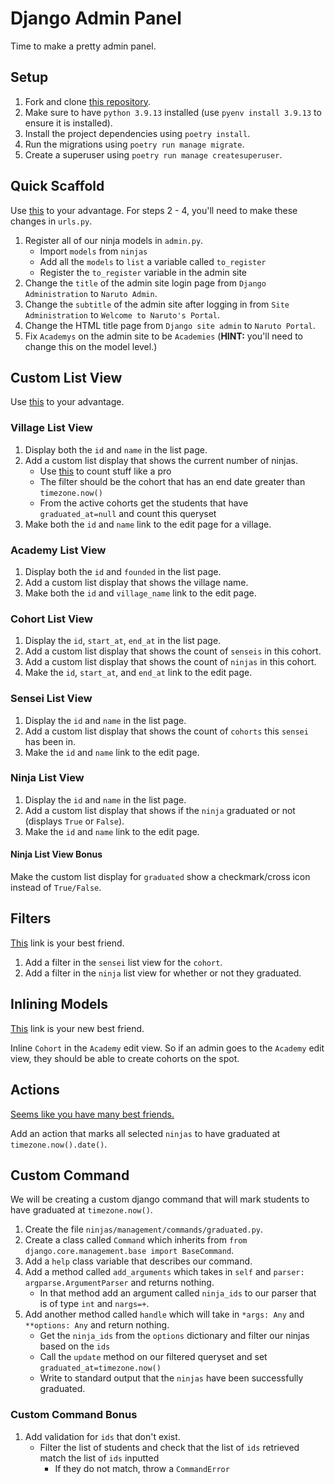 # Django Admin Panel

Time to make a pretty admin panel.

## Setup

1. Fork and clone [this repository](https://github.com/JoinCODED/TASK-Masterclass-M12-Django-Admin).
2. Make sure to have `python 3.9.13` installed (use `pyenv install 3.9.13` to ensure it is installed).
3. Install the project dependencies using `poetry install`.
4. Run the migrations using `poetry run manage migrate`.
5. Create a superuser using `poetry run manage createsuperuser`.

## Quick Scaffold

Use [this](https://docs.djangoproject.com/en/4.0/ref/contrib/admin/) to your advantage. For steps 2 - 4, you'll need to make these changes in `urls.py`.

1. Register all of our ninja models in `admin.py`.
   - Import `models` from `ninjas`
   - Add all the `models` to `list` a variable called `to_register`
   - Register the `to_register` variable in the admin site
2. Change the `title` of the admin site login page from `Django Administration` to `Naruto Admin`.
3. Change the `subtitle` of the admin site after logging in from `Site Administration` to `Welcome to Naruto's Portal`.
4. Change the HTML title page from `Django site admin` to `Naruto Portal`.
5. Fix `Academys` on the admin site to be `Academies` (**HINT:** you'll need to change this on the model level.)

## Custom List View

Use [this](https://docs.djangoproject.com/en/4.0/ref/contrib/admin/) to your advantage.

### Village List View

1. Display both the `id` and `name` in the list page.
2. Add a custom list display that shows the current number of ninjas.
   - Use [this](https://docs.djangoproject.com/en/4.0/ref/models/querysets/#count) to count stuff like a pro
   - The filter should be the cohort that has an end date greater than `timezone.now()`
   - From the active cohorts get the students that have `graduated_at=null` and count this queryset
3. Make both the `id` and `name` link to the edit page for a village.

### Academy List View

1. Display both the `id` and `founded` in the list page.
2. Add a custom list display that shows the village name.
3. Make both the `id` and `village_name` link to the edit page.

### Cohort List View

1. Display the `id`, `start_at`, `end_at` in the list page.
2. Add a custom list display that shows the count of `senseis` in this cohort.
3. Add a custom list display that shows the count of `ninjas` in this cohort.
4. Make the `id`, `start_at`, and `end_at` link to the edit page.

### Sensei List View

1. Display the `id` and `name` in the list page.
2. Add a custom list display that shows the count of `cohorts` this `sensei` has been in.
3. Make the `id` and `name` link to the edit page.

### Ninja List View

1. Display the `id` and `name` in the list page.
2. Add a custom list display that shows if the `ninja` graduated or not (displays `True` or `False`).
3. Make the `id` and `name` link to the edit page.

#### Ninja List View Bonus

Make the custom list display for `graduated` show a checkmark/cross icon instead of `True/False`.

## Filters

[This](https://docs.djangoproject.com/en/4.0/ref/contrib/admin/#django.contrib.admin.ModelAdmin.list_filter) link is your best friend.

1. Add a filter in the `sensei` list view for the `cohort`.
2. Add a filter in the `ninja` list view for whether or not they graduated.

## Inlining Models

[This](https://docs.djangoproject.com/en/4.0/ref/contrib/admin/#inlinemodeladmin-objects) link is your new best friend.

Inline `Cohort` in the `Academy` edit view. So if an admin goes to the `Academy` edit view, they should be able to create cohorts on the spot.

## Actions

[Seems like you have many best friends.](https://docs.djangoproject.com/en/4.0/ref/contrib/admin/actions/)

Add an action that marks all selected `ninjas` to have graduated at `timezone.now().date()`.

## Custom Command

We will be creating a custom django command that will mark students to have graduated at `timezone.now()`.

1. Create the file `ninjas/management/commands/graduated.py`.
2. Create a class called `Command` which inherits from `from django.core.management.base import BaseCommand`.
3. Add a `help` class variable that describes our command.
4. Add a method called `add_arguments` which takes in `self` and `parser: argparse.ArgumentParser` and returns nothing.
   - In that method add an argument called `ninja_ids` to our parser that is of type `int` and `nargs=+`.
5. Add another method called `handle` which will take in `*args: Any` and `**options: Any` and return nothing.
   - Get the `ninja_ids` from the `options` dictionary and filter our ninjas based on the `ids`
   - Call the `update` method on our filtered queryset and set `graduated_at=timezone.now()`
   - Write to standard output that the `ninjas` have been successfully graduated.

### Custom Command Bonus

1. Add validation for `ids` that don't exist.
   - Filter the list of students and check that the list of `ids` retrieved match the list of `ids` inputted
     - If they do not match, throw a `CommandError`
